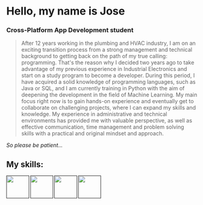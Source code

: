 # Hello, my name is Jose
### Cross-Platform App Development student
> After 12 years working in the plumbing and HVAC industry, I am on an exciting transition process from a strong management and technical background to getting back on the path of my true calling: programming. That's the reason why I decided two years ago to take advantage of my previous experience in Industrial Electronics and start on a study program to become a developer. During this period, I have acquired a solid knowledge of programming languages, such as Java or SQL, and I am currently training in Python with the aim of deepening the development in the field of Machine Learning.
My main focus right now is to gain hands-on experience and eventually get to collaborate on challenging projects, where I can expand my skills and knowledge. My experience in administrative and technical environments has provided me with valuable perspective, as well as effective communication, time management and problem solving skills with a practical and original mindset and approach.
> 
 *So please be patient...*
### 
## My skills:

<a href="" target="_blank"><img src="https://user-images.githubusercontent.com/59387768/150323993-1b01d111-e8dc-4137-9ab4-1be879f408b7.png" height="60" align="left"/></a>
<a href="" target="_blank"><img src="https://user-images.githubusercontent.com/59387768/150323826-ae40ab54-f9a8-4391-9ddd-c7bb5153788a.png" height="60" align="left"/></a>
<a href="" target="_blank"><img src="https://cdn.jsdelivr.net/gh/devicons/devicon/icons/html5/html5-original.svg" height="60" align="left"/></a>
<a href="" target="_blank"><img src="https://github.com/izhim/izhim/assets/59387768/d53d086f-c0be-4e51-b339-3d8e249dec7f" height="60" align="left"/></a>
